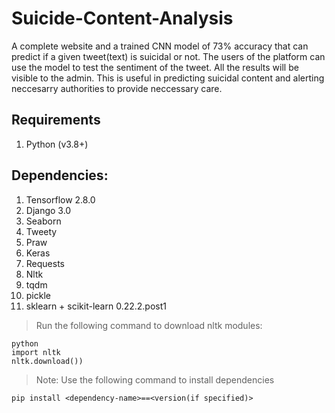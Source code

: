 # Suicide-Content-Analysis
A complete website and a trained CNN model of 73% accuracy that can predict if a given tweet(text) is suicidal or not. The users of the platform can use the model to test the sentiment of the tweet. All the results will be visible to the admin. This is useful in predicting suicidal content and alerting neccesarry authorities to provide neccessary care.


## Requirements
1. Python (v3.8+)

## Dependencies:
1. Tensorflow 2.8.0  
2. Django 3.0
3. Seaborn
4. Tweety
5. Praw
6. Keras
7. Requests
8. Nltk 
9. tqdm
10. pickle
11. sklearn + scikit-learn 0.22.2.post1

> Run the following command to download nltk modules:
```
python
import nltk 
nltk.download())
```

>Note: Use the following command to install dependencies
```
pip install <dependency-name>==<version(if specified)>
```
